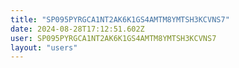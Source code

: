 ```yaml
---
title: "SP095PYRGCA1NT2AK6K1GS4AMTM8YMTSH3KCVNS7"
date: 2024-08-28T17:12:51.602Z
user: SP095PYRGCA1NT2AK6K1GS4AMTM8YMTSH3KCVNS7
layout: "users"
---
```

    